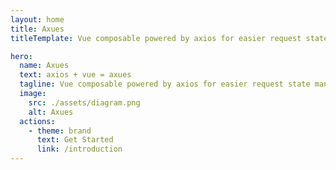 ```yaml
---
layout: home
title: Axues
titleTemplate: Vue composable powered by axios for easier request state management.

hero:
  name: Axues
  text: axios + vue = axues
  tagline: Vue composable powered by axios for easier request state management.
  image:
    src: ./assets/diagram.png
    alt: Axues
  actions:
    - theme: brand
      text: Get Started
      link: /introduction
---
```

